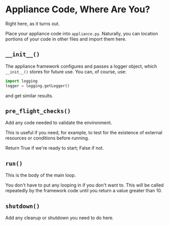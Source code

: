 # Appliance Code, Where Are You?

Right here, as it turns out.

Place your appliance code into `appliance.py`. Naturally, you can location portions of your code in other files and import them here.

## `__init__()`
The appliance framework configures and passes a logger object, which
`__init__()` stores for future use. You can, of course, use:
```python
import logging
logger = logging.getLogger()
```
and get similar results.

## `pre_flight_checks()`
Add any code needed to validate the environment.

This is useful if you need, for example, to test for the existence of external
resources or conditions before running.

Return True if we're ready to start; False if not.

## `run()`
This is the body of the main loop.

You don't have to put any looping in if you don't want to. This will be called
repeatedly by the framework code until you return a value greater than 10.

## `shutdown()`
Add any cleanup or shutdown you need to do here.
